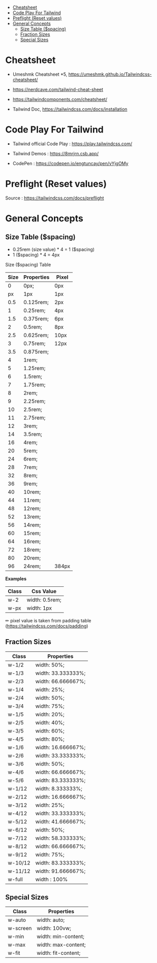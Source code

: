 
- [Cheatsheet](#cheatsheet)
- [Code Play For Tailwind](#code-play-for-tailwind)
- [Preflight (Reset values)](#preflight-reset-values)
- [General Concepts](#general-concepts)
  - [Size Table ($spacing)](#size-table-spacing)
  - [Fraction Sizes](#fraction-sizes)
  - [Special Sizes](#special-sizes)

# Cheatsheet

- Umeshmk Cheatsheet *5, https://umeshmk.github.io/Tailwindcss-cheatsheet/

- https://nerdcave.com/tailwind-cheat-sheet

- https://tailwindcomponents.com/cheatsheet/

- Tailwind Doc, https://tailwindcss.com/docs/installation



# Code Play For Tailwind

- Tailwind official Code Play : https://play.tailwindcss.com/

- Tailwind Demos : https://8mrjrn.csb.app/

- CodePen : https://codepen.io/engtuncay/pen/vYjgOMy

# Preflight (Reset values)

Source  : https://tailwindcss.com/docs/preflight

# General Concepts

## Size Table ($spacing)

- 0.25rem (size value) * 4 = 1 ($spacing)
- 1 ($spacing) * 4 = 4px

Size ($spacing) Table

Size | Properties | Pixel
-----|------------|------
0    | 0px;       | 0px
px   | 1px        | 1px
0.5  | 0.125rem;  | 2px
1    | 0.25rem;   | 4px
1.5  | 0.375rem;  | 6px
2    | 0.5rem;    | 8px
2.5  | 0.625rem;  | 10px
3    | 0.75rem;   | 12px
3.5  | 0.875rem;  |
4    | 1rem;      |
5    | 1.25rem;   |
6    | 1.5rem;    |
7    | 1.75rem;   |
8    | 2rem;      |
9    | 2.25rem;   |
10   | 2.5rem;    |
11   | 2.75rem;   |
12   | 3rem;      |
14   | 3.5rem;    |
16   | 4rem;      |
20   | 5rem;      |
24   | 6rem;      |
28   | 7rem;      |
32   | 8rem;      |
36   | 9rem;      |
40   | 10rem;     |
44   | 11rem;     |
48   | 12rem;     |
52   | 13rem;     |
56   | 14rem;     |
60   | 15rem;     |
64   | 16rem;     |
72   | 18rem;     |
80   | 20rem;     |
96   | 24rem;     | 384px

**Examples**

Class | Css Value
------|---------------
w-2   | width: 0.5rem;
w-px  | width: 1px


✏ pixel value is taken from padding table (https://tailwindcss.com/docs/padding)

## Fraction Sizes

Class   | Properties
--------|-------------------
w-1/2   | width: 50%;
w-1/3   | width: 33.333333%;
w-2/3   | width: 66.666667%;
w-1/4   | width: 25%;
w-2/4   | width: 50%;
w-3/4   | width: 75%;
w-1/5   | width: 20%;
w-2/5   | width: 40%;
w-3/5   | width: 60%;
w-4/5   | width: 80%;
w-1/6   | width: 16.666667%;
w-2/6   | width: 33.333333%;
w-3/6   | width: 50%;
w-4/6   | width: 66.666667%;
w-5/6   | width: 83.333333%;
w-1/12  | width: 8.333333%;
w-2/12  | width: 16.666667%;
w-3/12  | width: 25%;
w-4/12  | width: 33.333333%;
w-5/12  | width: 41.666667%;
w-6/12  | width: 50%;
w-7/12  | width: 58.333333%;
w-8/12  | width: 66.666667%;
w-9/12  | width: 75%;
w-10/12 | width: 83.333333%;
w-11/12 | width: 91.666667%;
w-full  | width : 100%

## Special Sizes

Class    | Properties
---------|--------------------
w-auto   | width: auto;
w-screen | width: 100vw;
w-min    | width: min-content;
w-max    | width: max-content;
w-fit    | width: fit-content;


